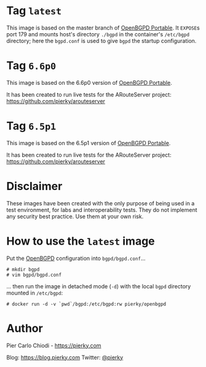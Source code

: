 # Tag `latest`

This image is based on the master branch of [OpenBGPD Portable](https://github.com/openbgpd-portable/). It `EXPOSE`s port 179 and mounts host's directory `./bgpd` in the container's `/etc/bgpd` directory; here the `bgpd.conf` is used to give `bgpd` the startup configuration.

# Tag `6.6p0`

This image is based on the 6.6p0 version of [OpenBGPD Portable](https://github.com/openbgpd-portable/).

It has been created to run live tests for the ARouteServer project: https://github.com/pierky/arouteserver

# Tag `6.5p1`

This image is based on the 6.5p1 version of [OpenBGPD Portable](https://github.com/openbgpd-portable/).

It has been created to run live tests for the ARouteServer project: https://github.com/pierky/arouteserver

# Disclaimer

These images have been created with the only purpose of being used in a test environment, for labs and interoperability tests. They do not implement any security best practice. Use them at your own risk.

# How to use the `latest` image

Put the [OpenBGPD](https://man.openbsd.org/bgpd.conf.5) configuration into `bgpd/bgpd.conf`...

```
# mkdir bgpd
# vim bgpd/bgpd.conf
```

... then run the image in detached mode (`-d`) with the local `bgpd` directory mounted in `/etc/bgpd`:

```
# docker run -d -v `pwd`/bgpd:/etc/bgpd:rw pierky/openbgpd
```

# Author

Pier Carlo Chiodi - https://pierky.com

Blog: https://blog.pierky.com Twitter: [@pierky](https://twitter.com/pierky)

